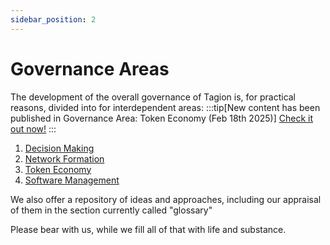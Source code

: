 ```yaml
---
sidebar_position: 2
---
```


# Governance Areas

The development of the overall governance of Tagion is, for practical reasons, divided into for interdependent areas:
:::tip[New content has been published in Governance Area: Token Economy (Feb 18th 2025)]
[Check it out now!](./governance_areas/token_economy)
:::
 1. [Decision Making](./governance_areas/decision_making)
 2. [Network Formation](./governance_areas/network_formation)
 3. [Token Economy](./governance_areas/token_economy)
 4. [Software Management](./governance_areas/software_management)

We also offer a repository of ideas and approaches, including our appraisal of them in the section currently called "glossary"

Please bear with us, while we fill all of that with life and substance. 
